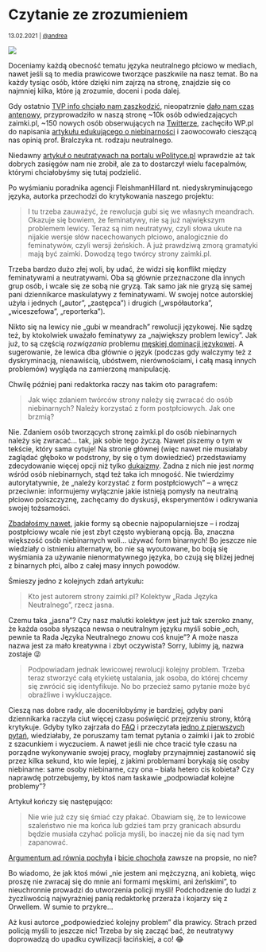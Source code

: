 # Czytanie ze zrozumieniem

<small>13.02.2021 | [@andrea](/@andrea)</small>

![](/img/łosiewicz-notka.png)

Doceniamy każdą obecność tematu języka neutralnego płciowo w mediach,
nawet jeśli są to media prawicowe tworzące paszkwile na nasz temat.
Bo na każdy tysiąc osób, które dzięki nim zajrzą na stronę,
znajdzie się co najmniej kilka, które ją zrozumie, doceni i poda dalej.

Gdy ostatnio [TVP info chciało nam zaszkodzić](https://youtu.be/p6hSUwqZ7v0?t=410),
nieopatrznie [dało nam czas antenowy](https://twitter.com/neutratywy/status/1370484817859596291),
przyprowadziło w naszą stronę ~10k osób odwiedzających zaimki.pl,
~150 nowych osób obserwujących na [Twitterze](https://twitter.com/neutratywy),
zachęciło WP.pl do napisania
[artykułu edukującego o niebinarności](https://ksiazki.wp.pl/w-tvp-wysmiewali-osoby-niebinarne-profesor-bralczyk-rozumie-dlaczego-6616979703601760a)
i zaowocowało cieszącą nas opinią prof. Bralczyka nt. rodzaju neutralnego.

Niedawny [artykuł o neutratywach na portalu wPolityce.pl](https://wpolityce.pl/polityka/543316-feminatywy-sa-juz-passe-problemem-lewicy-sa-neutratywy)
wprawdzie aż tak dobrych zasięgów nam nie zrobił, ale za to dostarczył wielu facepalmów,
którymi chciałobyśmy się tutaj podzielić.

Po wyśmianiu poradnika agencji FleishmanHillard nt. niedyskryminującego języka,
autorka przechodzi do krytykowania naszego projektu:

> I tu trzeba zauważyć, że rewolucja gubi się we własnych meandrach.
> Okazuje się bowiem, że feminatywy, nie są już największym problemem lewicy.
> Teraz są nim neutratywy, czyli słowa ukute na nijakie wersje słów nacechowanych płciowo,
> analogicznie do feminatywów, czyli wersji żeńskich.
> A już prawdziwą zmorą gramatyki mają być zaimki. Dowodzą tego twórcy strony zaimki.pl.

Trzeba bardzo dużo złej woli, by udać, że widzi się konflikt między feminatywami a neutratywami.
Oba są głównie przeznaczone dla innych grup osób, i wcale się ze sobą nie gryzą.
Tak samo jak nie gryzą się samej pani dziennikarce maskulatywy z feminatywami.
W swojej notce autorskiej użyła i jednych („autor”, „zastępca”) i drugich („współautorka”, „wiceszefowa”, „reporterka”).

Nikto się na lewicy nie „gubi w meandrach” rewolucji językowej.
Nie sądzę też, by ktokolwiek uważało feminatywy za „największy problem lewicy”.
Jak już, to są częścią _rozwiązania_ problemu
[męskiej dominacji językowej](https://pl.wikipedia.org/wiki/M%C4%99ska_dominacja_j%C4%99zykowa).
A sugerowanie, że lewica dba głównie o język
(podczas gdy walczymy też z dyskryminacją, nienawiścią, ubóstwem, nierównościami, i całą masą innych problemów)
wygląda na zamierzoną manipulację.

Chwilę później pani redaktorka raczy nas takim oto paragrafem:

> Jak więc zdaniem twórców strony należy się zwracać do osób niebinarnych?
> Należy korzystać z form postpłciowych. Jak one brzmią?

Nie. Zdaniem osób tworzących stronę zaimki.pl do osób niebinarnych należy się zwracać… tak, jak sobie tego życzą.
Nawet piszemy o tym w tekście, który sama cytuje!
Na stronie głównej (więc nawet nie musiałaby zaglądać głęboko w podstrony, by się o tym dowiedzieć)
przedstawiamy zdecydowanie więcej opcji niż tylko [dukaizmy](/onu).
Żadna z nich nie jest _normą_ wśród osób niebinarnych, stąd też taka ich mnogość.
Nie twierdzimy autorytatywnie, że „należy korzystać z form postpłciowych” – a wręcz przeciwnie:
informujemy wyłącznie jakie istnieją pomysły na neutralną płciowo polszczyznę,
zachęcamy do dyskusji, eksperymentów i odkrywania swojej tożsamości.

[Zbadałośmy nawet](/blog/spis-2021), jakie formy są obecnie najpopularniejsze
– i rodzaj postpłciowy wcale nie jest zbyt często wybieraną opcją.
Ba, znaczna większość osób niebinarnych woli… używać form binarnych!
Bo jeszcze nie wiedziały o istnieniu alternatyw,
bo nie są wyoutowane, bo boją się wyśmiania za używanie nienormatywnego języka,
bo czują się bliżej jednej z binarnych płci, albo z całej masy innych powodów.

Śmieszy jedno z kolejnych zdań artykułu:

> Kto jest autorem strony zaimki.pl? Kolektyw „Rada Języka Neutralnego”, rzecz jasna.

Czemu taka „jasna”? Czy nasz malutki kolektyw jest już tak szeroko znany,
że każda osoba słysząca newsa o neutralnym języku myśli sobie
„ech, pewnie ta Rada Języka Neutralnego znowu coś knuje”?
A może nasza nazwa jest za mało kreatywna i zbyt oczywista?
Sorry, lubimy ją, nazwa zostaje 😜

> Podpowiadam jednak lewicowej rewolucji kolejny problem.
> Trzeba teraz stworzyć całą etykietę ustalania, jak osoba,
> do której chcemy się zwrócić się identyfikuje.
> No bo przecież samo pytanie może być obraźliwe i wykluczające.

Cieszą nas dobre rady, ale doceniłobyśmy je bardziej,
gdyby pani dziennikarka raczyła ciut więcej czasu poświęcić przejrzeniu strony, którą krytykuje.
Gdyby tylko zajrzała do [FAQ](/pytania) i przeczytała [jedno z pierwszych pytań](/pytania#skad-wiedziec-jak-sie-zwracac),
wiedziałaby, że poruszamy tam temat pytania o zaimki i jak to zrobić z szacunkiem i wyczuciem.
A nawet jeśli nie chce tracić tyle czasu na porządne wykonywanie swojej pracy,
mogłaby przynajmniej zastanowić się przez kilka sekund,
kto wie lepiej, z jakimi problemami borykają się osoby niebinarne:
same osoby niebinarne, czy ona – biała hetero cis kobieta?
Czy naprawdę potrzebujemy, by ktoś nam łaskawie „podpowiadał kolejne problemy”?

Artykuł kończy się następująco:

> Nie wie już czy się śmiać czy płakać.
> Obawiam się, że to lewicowe szaleństwo nie ma końca lub gdzieś tam przy granicach absurdu
> będzie musiała czyhać policja myśli, bo inaczej nie da się nad tym zapanować.

[Argumentum ad równia pochyła](https://yourlogicalfallacyis.com/slippery-slope)
i [bicie chochoła](https://yourlogicalfallacyis.com/strawman)
zawsze na propsie, no nie?

Bo wiadomo, że jak ktoś mówi „nie jestem ani mężczyzną, ani kobietą, więc proszę nie zwracaj się do mnie ani formami męskimi, ani żeńskimi”,
to nieuchronnie prowadzi do utworzenia policji myśli!
Podchodzenie do ludzi z życzliwością najwyrażniej panią redaktorkę przeraża i kojarzy się z Orwellem. W sumie to przykre…

Aż kusi autorce „podpowiedzieć kolejny problem” dla prawicy.
Strach przed policją myśli to jeszcze nic!
Trzeba by się zacząć bać, że neutratywy doprowadzą do upadku cywilizacji łacińskiej, a co! 😂
